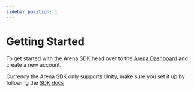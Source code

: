 ```yaml
---
sidebar_position: 1
---
```

# Getting Started

To get started with the Arena SDK head over to the [Arena Dashboard](https://app.jambox.games) and create a new account. 

Currency the Arena SDK only supports Unity, make sure you set it up by following the [SDK docs](../sdkdocs/installation.md)